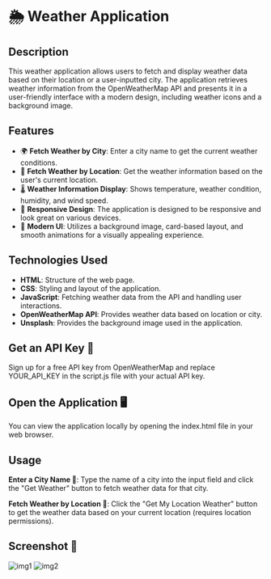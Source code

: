 # 🌦️ Weather Application

## Description

This weather application allows users to fetch and display weather data based on their location or a user-inputted city. The application retrieves weather information from the OpenWeatherMap API and presents it in a user-friendly interface with a modern design, including weather icons and a background image.

## Features

- 🌍 **Fetch Weather by City**: Enter a city name to get the current weather conditions.
- 📍 **Fetch Weather by Location**: Get the weather information based on the user's current location.
- 🌡️ **Weather Information Display**: Shows temperature, weather condition, humidity, and wind speed.
- 📱 **Responsive Design**: The application is designed to be responsive and look great on various devices.
- 🎨 **Modern UI**: Utilizes a background image, card-based layout, and smooth animations for a visually appealing experience.

## Technologies Used

- **HTML**: Structure of the web page.
- **CSS**: Styling and layout of the application.
- **JavaScript**: Fetching weather data from the API and handling user interactions.
- **OpenWeatherMap API**: Provides weather data based on location or city.
- **Unsplash**: Provides the background image used in the application.

## Get an API Key 🔑

Sign up for a free API key from OpenWeatherMap and replace YOUR_API_KEY in the script.js file with your actual API key.

## Open the Application 🖥️

You can view the application locally by opening the index.html file in your web browser.

## Usage

**Enter a City Name 🌆**: Type the name of a city into the input field and click the "Get Weather" button to fetch weather data for that city.

**Fetch Weather by Location 📍**: Click the "Get My Location Weather" button to get the weather data based on your current location (requires location permissions).

## Screenshot 📸
![img1](https://github.com/user-attachments/assets/5b6993fd-6e4f-4e82-ab99-cc6793ed2877)
![img2](https://github.com/user-attachments/assets/3dfa2341-828a-4de8-9233-6f672de4a133)
